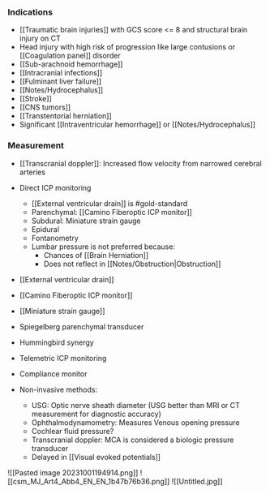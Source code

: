 ### Indications
- [[Traumatic brain injuries]] with GCS score <= 8 and structural brain injury on CT
- Head injury with high risk of progression like large contusions or [[Coagulation panel]] disorder
- [[Sub-arachnoid hemorrhage]]
- [[Intracranial infections]]
- [[Fulminant liver failure]]
- [[Notes/Hydrocephalus]]
- [[Stroke]]
- [[CNS tumors]] 
- [[Transtentorial herniation]]
- Significant [[Intraventricular hemorrhage]] or [[Notes/Hydrocephalus]] 

### Measurement
- [[Transcranial doppler]]: Increased flow velocity from narrowed cerebral arteries
- Direct ICP monitoring
	- [[External ventricular drain]] is #gold-standard  
	- Parenchymal: [[Camino Fiberoptic ICP monitor]]
	- Subdural: Miniature strain gauge
	- Epidural
	- Fontanometry
	- Lumbar pressure is not preferred because:
		- Chances of [[Brain Herniation]]
		- Does not reflect in [[Notes/Obstruction|Obstruction]] 

- [[External ventricular drain]] 
- [[Camino Fiberoptic ICP monitor]] 
- [[Miniature strain gauge]] 
- Spiegelberg parenchymal transducer
- Hummingbird synergy
- Telemetric ICP monitoring
- Compliance monitor

- Non-invasive methods: 
	- USG: Optic nerve sheath diameter (USG better than MRI or CT measurement for diagnostic accuracy)
	- Ophthalmodynamometry: Measures Venous opening pressure
	- Cochlear fluid pressure?
	- Transcranial doppler: MCA is considered a biologic pressure transducer
	- Delayed in [[Visual evoked potentials]] 

![[Pasted image 20231001194914.png]]
![[csm_MJ_Art4_Abb4_EN_EN_1b47b76b36.png]]
![[Untitled.jpg]]

